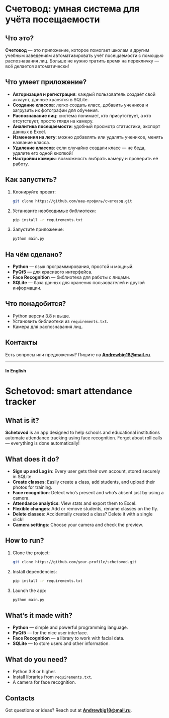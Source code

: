 # Счетовод: умная система для учёта посещаемости

## Что это?
**Счетовод** — это приложение, которое помогает школам и другим учебным заведениям автоматизировать учёт посещаемости с помощью распознавания лиц. Больше не нужно тратить время на перекличку — всё делается автоматически!

## Что умеет приложение?
- **Авторизация и регистрация**: каждый пользователь создаёт свой аккаунт, данные хранятся в SQLite.
- **Создание классов**: легко создать класс, добавить учеников и загрузить их фотографии для обучения.
- **Распознавание лиц**: система понимает, кто присутствует, а кто отсутствует, просто глядя на камеру.
- **Аналитика посещаемости**: удобный просмотр статистики, экспорт данных в Excel.
- **Изменения на лету**: можно добавлять или удалять учеников, менять название класса.
- **Удаление классов**: если случайно создали класс — не беда, удалите его одной кнопкой!
- **Настройки камеры**: возможность выбрать камеру и проверить её работу.

## Как запустить?
1. Клонируйте проект:
   ```bash
   git clone https://github.com/ваш-профиль/счетовод.git
   ```
2. Установите необходимые библиотеки:
   ```bash
   pip install -r requirements.txt
   ```
3. Запустите приложение:
   ```bash
   python main.py
   ```

## На чём сделано?
- **Python** — язык программирования, простой и мощный.
- **PyQt5** — для красивого интерфейса.
- **Face Recognition** — библиотека для работы с лицами.
- **SQLite** — база данных для хранения пользователей и другой информации.

## Что понадобится?
- Python версии 3.8 и выше.
- Установить библиотеки из `requirements.txt`.
- Камера для распознавания лиц.

## Контакты
Есть вопросы или предложения? Пишите на **Andrewbig18@mail.ru**.

------------------------

#### **In English**

# Schetovod: smart attendance tracker

## What is it?
**Schetovod** is an app designed to help schools and educational institutions automate attendance tracking using face recognition. Forget about roll calls — everything is done automatically!

## What does it do?
- **Sign up and Log in**: Every user gets their own account, stored securely in SQLite.
- **Create classes**: Easily create a class, add students, and upload their photos for training.
- **Face recognition**: Detect who’s present and who’s absent just by using a camera.
- **Attendance analytics**: View stats and export them to Excel.
- **Flexible changes**: Add or remove students, rename classes on the fly.
- **Delete classes**: Accidentally created a class? Delete it with a single click!
- **Camera settings**: Choose your camera and check the preview.

## How to run?
1. Clone the project:
   ```bash
   git clone https://github.com/your-profile/schetovod.git
   ```
2. Install dependencies:
   ```bash
   pip install -r requirements.txt
   ```
3. Launch the app:
   ```bash
   python main.py
   ```

## What’s it made with?
- **Python** — simple and powerful programming language.
- **PyQt5** — for the nice user interface.
- **Face Recognition** — a library to work with facial data.
- **SQLite** — to store users and other information.

## What do you need?
- Python 3.8 or higher.
- Install libraries from `requirements.txt`.
- A camera for face recognition.

## Contacts
Got questions or ideas? Reach out at **Andrewbig18@mail.ru**.

